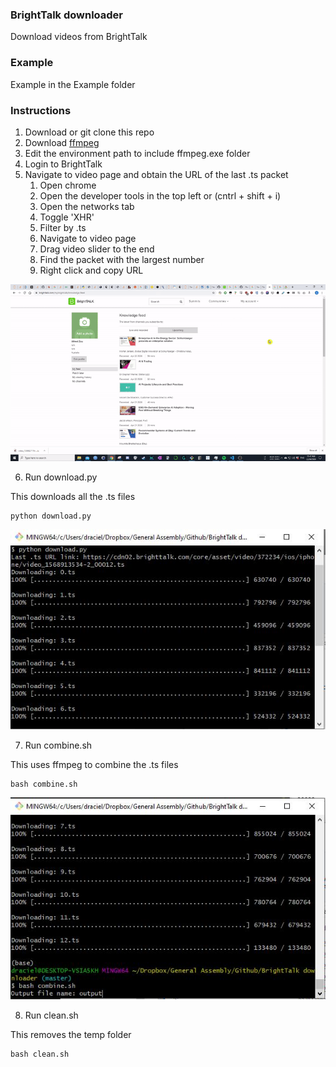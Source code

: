 ### BrightTalk downloader

Download videos from BrightTalk

### Example

Example in the Example folder

### Instructions

1. Download or git clone this repo
2. Download [ffmpeg](https://www.ffmpeg.org/download.html)
3. Edit the environment path to include ffmpeg.exe folder
4. Login to BrightTalk
5. Navigate to video page and obtain the URL of the last .ts packet
    1. Open chrome
    2. Open the developer tools in the top left or (cntrl + shift + i)
    3. Open the networks tab
    4. Toggle 'XHR'
    5. Filter by .ts
    6. Navigate to video page
    7. Drag video slider to the end
    8. Find the packet with the largest number
    9. Right click and copy URL

<img src="Images/URL example.gif">

6. Run download.py

This downloads all the .ts files

```
python download.py
```

<img src="Images/download.py.jpg">

7. Run combine.sh

This uses ffmpeg to combine the .ts files

```
bash combine.sh
```

<img src="Images/bash combine.sh.jpg">

8. Run clean.sh

This removes the temp folder

```
bash clean.sh
```